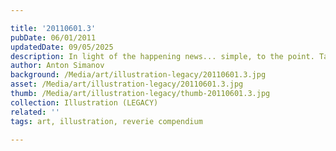 ```yaml
---

title: '20110601.3'
pubDate: 06/01/2011
updatedDate: 09/05/2025
description: In light of the happening news... simple, to the point. Take it any way you wish. If you want my opinion, just ask.
author: Anton Simanov
background: /Media/art/illustration-legacy/20110601.3.jpg
asset: /Media/art/illustration-legacy/20110601.3.jpg
thumb: /Media/art/illustration-legacy/thumb-20110601.3.jpg
collection: Illustration (LEGACY)
related: ''
tags: art, illustration, reverie compendium

---
```


